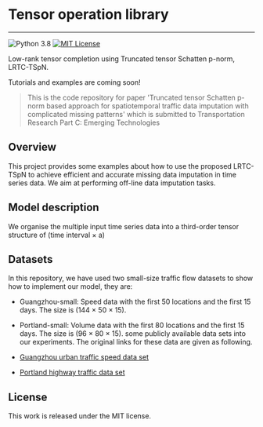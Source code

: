 # Tensor operation library
--------------
![Python 3.8](https://img.shields.io/badge/Python-3.8-blue.svg)
[![MIT License](https://img.shields.io/badge/license-MIT-green.svg)](https://opensource.org/licenses/MIT)

Low-rank tensor completion using Truncated tensor Schatten p-norm, LRTC-TSpN.

Tutorials and examples are coming soon!

> This is the code repository for paper 'Truncated tensor Schatten p-norm based approach for spatiotemporal traffic data
imputation with complicated missing patterns' which is submitted to Transportation Research Part C: Emerging Technologies

## Overview
This project provides some examples about how to use the proposed LRTC-TSpN to achieve efficient and accurate missing data imputation in time series data. We aim at performing off-line data imputation tasks.

## Model description
We organise the multiple input time series data into a third-order tensor structure of (time interval $\times$ a)

## Datasets
In this repository, we have used two small-size traffic flow datasets to show how to implement our model, they are:  
- Guangzhou-small: Speed data with the first 50 locations and the first 15 days. The size is (144 × 50 × 15).
- Portland-small: Volume data with the first 80 locations and the first 15 days. The size is (96 × 80 × 15).
some publicly available data sets into our experiments. The original links for these data are given as following.

- [Guangzhou urban traffic speed data set](https://doi.org/10.5281/zenodo.1205228)
- [Portland highway traffic data set](https://portal.its.pdx.edu/home)


License
--------------

This work is released under the MIT license.
